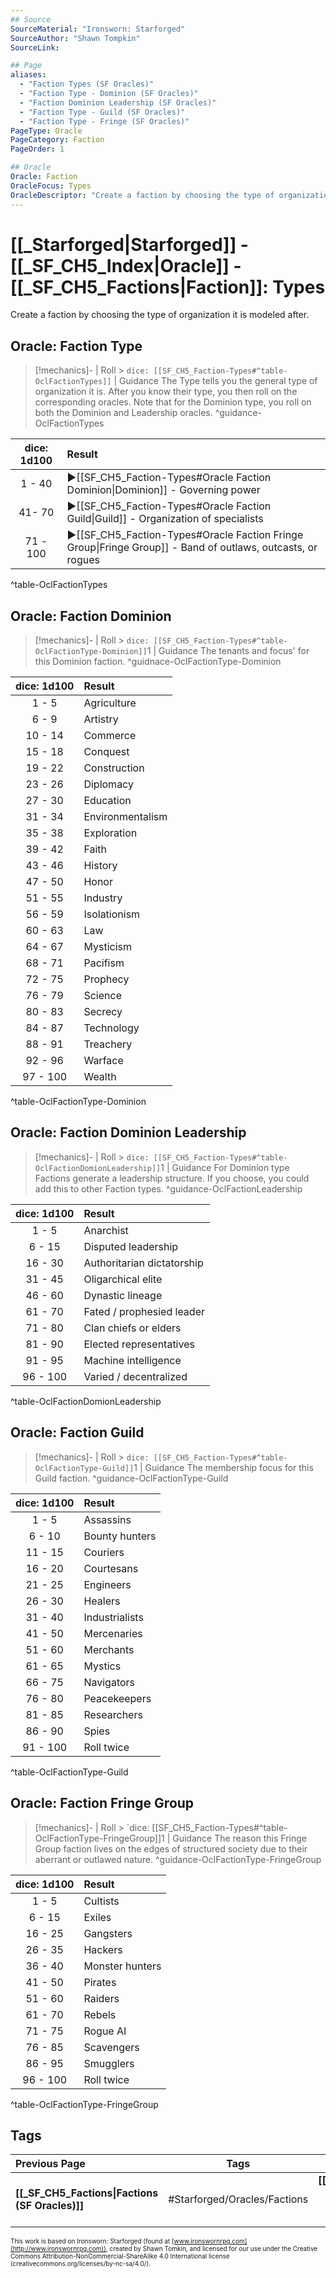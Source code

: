 ```yaml
---
## Source
SourceMaterial: "Ironsworn: Starforged"
SourceAuthor: "Shawn Tompkin"
SourceLink: 

## Page
aliases:
  - "Faction Types (SF Oracles)"
  - "Faction Type - Dominion (SF Oracles)"
  - "Faction Dominion Leadership (SF Oracles)"
  - "Faction Type - Guild (SF Oracles)"
  - "Faction Type - Fringe (SF Oracles)"
PageType: Oracle
PageCategory: Faction
PageOrder: 1

## Oracle
Oracle: Faction
OracleFocus: Types
OracleDescriptor: "Create a faction by choosing the type of organization it is modeled after."
---
```

 # [[_Starforged|Starforged]] - [[_SF_CH5_Index|Oracle]] - [[_SF_CH5_Factions|Faction]]: Types
Create a faction by choosing the type of organization it is modeled after.

## Oracle: Faction Type
> [!mechanics]- | Roll > `dice: [[SF_CH5_Faction-Types#^table-OclFactionTypes]]` | Guidance
> The Type tells you the general type of organization it is. After you know their type, you then roll on the corresponding oracles. Note that for the Dominion type, you roll on both the Dominion and Leadership oracles. ^guidance-OclFactionTypes

| dice: 1d100 | Result |
|:---:|:--- |
| 1 - 40 | ▶[[SF_CH5_Faction-Types#Oracle Faction Dominion\|Dominion]] - Governing power |
| 41- 70 | ▶[[SF_CH5_Faction-Types#Oracle Faction Guild\|Guild]] - Organization of specialists |
| 71 - 100 | ▶[[SF_CH5_Faction-Types#Oracle Faction Fringe Group\|Fringe Group]] - Band of outlaws, outcasts, or rogues |
^table-OclFactionTypes

## Oracle: Faction Dominion
> [!mechanics]- | Roll > `dice: [[SF_CH5_Faction-Types#^table-OclFactionType-Dominion]]`1 | Guidance
> The tenants and focus' for this Dominion faction. ^guidnace-OclFactionType-Dominion

| dice: 1d100 | Result |
|:---:|:--- |
| 1 - 5 | Agriculture |
| 6 - 9 | Artistry |
| 10 - 14 | Commerce |
| 15 - 18 | Conquest |
| 19 - 22 | Construction |
| 23 - 26 | Diplomacy |
| 27 - 30 | Education |
| 31 - 34 | Environmentalism |
| 35 - 38 | Exploration |
| 39 - 42 | Faith |
| 43 - 46 | History |
| 47 - 50 | Honor |
| 51 - 55 | Industry |
| 56 - 59 | Isolationism |
| 60 - 63 | Law |
| 64 - 67 | Mysticism |
| 68 - 71 | Pacifism |
| 72 - 75 | Prophecy |
| 76 - 79 | Science |
| 80 - 83 | Secrecy |
| 84 - 87 | Technology |
| 88 - 91 | Treachery |
| 92 - 96 | Warface |
| 97 - 100 | Wealth |
^table-OclFactionType-Dominion

## Oracle: Faction Dominion Leadership
> [!mechanics]- | Roll > `dice: [[SF_CH5_Faction-Types#^table-OclFactionDomionLeadership]]`1 | Guidance
> For Dominion type Factions generate a leadership structure. If you choose, you could add this to other Faction types. ^guidance-OclFactionLeadership

| dice: 1d100 | Result |
|:---:|:--- |
| 1 - 5 | Anarchist |
| 6 - 15 | Disputed leadership |
| 16 - 30 | Authoritarian dictatorship |
| 31 - 45 | Oligarchical elite |
| 46 - 60 | Dynastic lineage |
| 61 - 70 | Fated / prophesied leader |
| 71 - 80 | Clan chiefs or elders |
| 81 - 90 | Elected representatives |
| 91 - 95 | Machine intelligence |
| 96 - 100 | Varied / decentralized |
^table-OclFactionDomionLeadership

## Oracle: Faction Guild
> [!mechanics]- | Roll > `dice: [[SF_CH5_Faction-Types#^table-OclFactionType-Guild]]`1 | Guidance
> The membership focus for this Guild faction. ^guidance-OclFactionType-Guild

| dice: 1d100 | Result |
|:---:|:--- |
| 1 - 5 | Assassins |
| 6 - 10 | Bounty hunters |
| 11 - 15 | Couriers |
| 16 - 20 | Courtesans |
| 21 - 25 | Engineers |
| 26 - 30 | Healers |
| 31 - 40 | Industrialists |
| 41 - 50 | Mercenaries |
| 51 - 60 | Merchants |
| 61 - 65 | Mystics |
| 66 - 75 | Navigators |
| 76 - 80 | Peacekeepers |
| 81 - 85 | Researchers |
| 86 - 90 | Spies |
| 91 - 100 | Roll twice |
^table-OclFactionType-Guild

## Oracle: Faction Fringe Group
> [!mechanics]- | Roll > `dice: [[SF_CH5_Faction-Types#^table-OclFactionType-FringeGroup]]1 | Guidance
> The reason this Fringe Group faction lives on the edges of structured society due to their aberrant or outlawed nature. ^guidance-OclFactionType-FringeGroup

| dice: 1d100 | Result |
|:---:|:--- |
| 1 - 5 | Cultists |
| 6 - 15 | Exiles |
| 16 - 25 | Gangsters |
| 26 - 35 | Hackers |
| 36 - 40 | Monster hunters |
| 41 - 50 | Pirates |
| 51 - 60 | Raiders |
| 61 - 70 | Rebels |
| 71 - 75 | Rogue AI |
| 76 - 85 | Scavengers |
| 86 - 95 | Smugglers |
| 96 - 100 | Roll twice |
^table-OclFactionType-FringeGroup

## Tags
| Previous Page | Tags | Next Page |
|:--- |:---:| ---:|
| **[[_SF_CH5_Factions\|Factions (SF Oracles)]]** | #Starforged/Oracles/Factions | **[[SF_CH5_Faction-Name\|Faction Name (SF Oracles)]]** |

<font size=-2>This work is based on Ironsworn: Starforged (found at [www.ironswornrpg.com](http://www.ironswornrpg.com)), created by Shawn Tomkin, and licensed for our use under the Creative Commons Attribution-NonCommercial-ShareAlike 4.0 International license  (creativecommons.org/licenses/by-nc-sa/4.0/).</font>